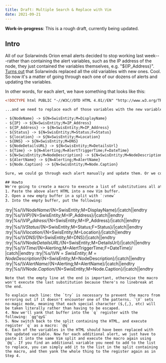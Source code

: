 ```yaml
---
title: Draft: Multiple Search & Replace with Vim
date: 2021-09-21
---
```

**Work-in-progress**: This is a rough draft, currently being updated.

## Intro
All of our Solarwinds Orion email alerts decided to stop working last week---rather than containing the alert variables, such as the IP address of the node, they just contained the variables themselves, e.g. "${IP_Address}". [Turns out](https://support.solarwinds.com/SuccessCenter/s/article/Alert-email-shows-the-variable-instead-of-the-variable-information?language=en_US) that Solarwinds replaced all the old variables with new ones. Cool. So now it's a matter of going through each one of our dozens of alerts and updating the variables.

In other words, for each alert, we have something that looks like this:
```html
<!DOCTYPE html PUBLIC "-//W3C//DTD HTML 4.01//EN" "http://www.w3.org/TR/html4/strict.dtd"> <html> <head>   <title>Notifications</title> </head> <body lang="EN-CA" link="#0563c1" vlink="#954f72"> <table style="text-align: left; width: 100%;" border="1"  cellpadding="0" cellspacing="0">   <tbody>     <tr>       <td>       <div style="text-align: center;"><img  style="width: 574px; height: 64px;" alt=""  src="http://campaign.confederationc.on.ca/networkperformance.png"><br>       </div>       </td>     </tr>     <tr style="color: white;" align="center">       <td style="background-color: rgb(255, 224, 224);"><span  style="font-family: 'Times New Roman'; font-size: 23.04px; font-style: normal; font-variant: normal; font-weight: normal; letter-spacing: normal; line-height: normal; text-indent: 0px; text-transform: none; white-space: normal; widows: 1; word-spacing: 0px; color: black; background-color: rgb(255, 224, 224);"><span  style="font-weight: bold;">${Status}</span> notification for<span style="font-weight: bold;"> ${NodeName}</span><br> (${IP})</span></td>     </tr>     <tr>       <td>       <br>       <table class="alert"  style="border-collapse: collapse; font-family: Verdana; font-size: 10pt; text-align: left; margin-left: auto; margin-right: auto; width: 982px; height: 182px;"  border="0" cellpadding="0" cellspacing="0">         <tbody>           <tr>             <th colspan="2"  style="background-color: rgb(255, 224, 224); text-align: justify; font-weight: bold;"> Network Alert</th>           </tr>           <tr>             <td style="font-weight: bold;">Alert: </td>             <td style="text-align: left;">The Following Node Has Gone down</td>           </tr>           <tr class="alt">             <td  style="background-color: rgb(255, 224, 224); text-align: justify; font-weight: bold;">Node Name</td>             <td  style="background-color: rgb(255, 224, 224); text-align: justify;">${NodeName}</td>           </tr>           <tr>             <td style="font-weight: bold;">Location</td>             <td>${location}</td>           </tr>           <tr class="alt">             <td  style="background-color: rgb(255, 224, 224); text-align: justify; font-weight: bold;">System Name</td>             <td  style="background-color: rgb(255, 224, 224); text-align: justify;">${DNS}</td>           </tr>           <tr>             <td style="font-weight: bold;">IP Address</td>             <td>${IP_Address}</td>           </tr>           <tr class="alt">             <td  style="background-color: rgb(255, 224, 224); text-align: justify; font-weight: bold;">Node URL</td>             <td  style="background-color: rgb(255, 224, 224); text-align: justify;"><a  href="${NodeDetailsURL}">Click Here</a></td>           </tr>           <tr>             <td style="font-weight: bold;">Time of Alert</td>             <td>${Time} ${Date}&nbsp;</td>           </tr>           <tr>             <td  style="background-color: rgb(255, 224, 224); font-weight: bold;">Description</td>             <td style="background-color: rgb(255, 224, 224);">${N=SwisEntity;M=NodeDescription}</td>           </tr>         </tbody>       </table>       <br>       </td>       <td style="background-color: white;"></td>     </tr>     <tr>       <td><small><small>Generated by ${AlertName}</small></small></td>       <td style="background-color: white;"></td>     </tr>   </tbody> </table> <br> <br> </body> </html>

...and we need to replace each of those variables with the new variable:

- ${NodeName} -> ${N=SwisEntity;M=DisplayName}
- ${IP} -> ${N=SwisEntity;M=IP_Address}
- ${IP_Address} -> ${N=SwisEntity;M=IP_Address}
- ${Status} -> ${N=SwisEntity;M=Status;F=Status}
- ${location} -> ${N=SwisEntity;M=Location}
- ${DNS} -> ${N=SwisEntity;M=DNS}
- ${NodeDetailsURL} -> ${N=SwisEntity;M=DetailsUrl}
- ${Time} -> ${N=Alerting;M=AlertTriggerTime;F=DateTime} 
- ${N=SwisEntity;M=NodeDescription} -> ${N=SwisEntity;M=NodeDescription}
- ${AlertName} -> ${N=Alerting;M=AlertName}
- ${Node.Caption} -> ${N=SwisEntity;M=Node.Caption}

Sure, we could go through each alert manually and update them. Or we could copy/paste the alerts into a Word Processor and search and replace each variable individually. Vim can do us one better though, and at least update all the variables in each alert at once.

## Howto
We're going to create a macro to execute a list of substitutions all at once. And since we're saving it as a macro, we can execute the same list of substitutions again for each alert.
1. Paste the above alert HTML into a new Vim buffer.
2. Open a new empty buffer in a split with `:vnew`
3. Into the empty buffer, put the following:
  ```
  :try|%s/\V${NodeName}/${N=SwisEntity;M=DisplayName}/|catch||endtry
  :try|%s/\V${IP}/${N=SwisEntity;M=IP_Address}/|catch||endtry
  :try|%s/\V${IP_Address}/${N=SwisEntity;M=IP_Address}/|catch||endtry
  :try|%s/\V${Status}/${N=SwisEntity;M=Status;F=Status}/|catch||endtry
  :try|%s/\V${location}/${N=SwisEntity;M=Location}/|catch||endtry
  :try|%s/\V${DNS}/${N=SwisEntity;M=DNS}/|catch||endtry
  :try|%s/\V${NodeDetailsURL}/${N=SwisEntity;M=DetailsUrl}/|catch||endtry
  :try|%s/\V${Time}/${N=Alerting;M=AlertTriggerTime;F=DateTime}/ |catch||endtry
  :try|%s/\V${N=SwisEntity;M=NodeDescription}/${N=SwisEntity;M=NodeDescription}/|catch||endtry
  :try|%s/\V${AlertName}/${N=Alerting;M=AlertName}/|catch||endtry
  :try|%s/\V${Node.Caption}/${N=SwisEntity;M=Node.Caption}/|catch||endtry
  
  ```
  Note that the empty line at the end is important, otherwise the macro won't execute the last substitution because there's no linebreak at the end.
  
  To explain each line: the `try` is necessary to prevent the macro from erroring out if it doesn't encounter one of the patterns. `\V` sets no-magic mode, meaning that each special character ($,{,}, etc) will be taken literally rather than having to be escaped.
4. Now we'll yank that buffer into the `q` register with the following: `gg"qyG`
5. Now switch back to the split containing the HTML, and execute register `q` as a macro: `@q`
6. Each of the variables in the HTML should have been replaced with the updated variable. Now for each additional alert, we just have to paste it into the same Vim split and execute the macro again using `@q`. If you find an additional variable you need to add to the list to replace, you can simply add it to the list in the split containing the macro, and then yank the whole thing to the register again as in Step 4.
